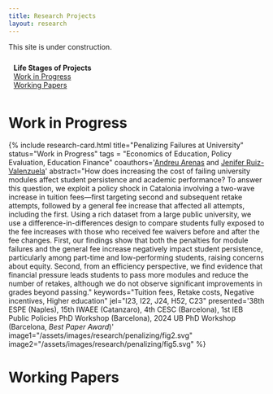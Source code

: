 ```yaml
---
title: Research Projects
layout: research
---
```

This site is under construction.
<div style="position: flex; right: 0; padding: 10px; border-radius: 5px;">
    <strong>Life Stages of Projects</strong><br>
    <a href="#work-in-progress">Work in Progress</a><br>
    <a href="#working-papers">Working Papers</a>
</div>


# Work in Progress

{% include research-card.html
  title="Penalizing Failures at University"
  status="Work in Progress"
  tags = "Economics of Education, Policy Evaluation, Education Finance"
  coauthors='<a href="https://sites.google.com/site/andreuarenasweb/" target="_blank">Andreu Arenas</a> and <a href="https://sites.google.com/site/ruizvalenjenifer" target="_blank">Jenifer Ruiz-Valenzuela</a>'
  abstract="How does increasing the cost of failing university modules affect student persistence and academic performance? To answer this question, we exploit a policy shock in Catalonia involving a two-wave increase in tuition fees—first targeting second and subsequent retake attempts, followed by a general fee increase that affected all attempts, including the first. Using a rich dataset from a large public university, we use a difference-in-differences design to compare students fully exposed to the fee increases with those who received fee waivers before and after the fee changes. First, our findings show that both the penalties for module failures and the general fee increase negatively impact student persistence, particularly among part-time and low-performing students, raising concerns about equity. Second, from an efficiency perspective, we find evidence that financial pressure leads students to pass more modules and reduce the number of retakes, although we do not observe significant improvements in grades beyond passing."
  keywords="Tuition fees, Retake costs, Negative incentives, Higher education"
  jel="I23, I22, J24, H52, C23"
  presented='38th ESPE (Naples), 15th IWAEE (Catanzaro), 4th CESC (Barcelona), 1st IEB Public Policies PhD Workshop (Barcelona), 2024 UB PhD Workshop (Barcelona, <em>Best Paper Award</em>)'
  image1="/assets/images/research/penalizing/fig2.svg"
  image2="/assets/images/research/penalizing/fig5.svg"
%}



# Working Papers